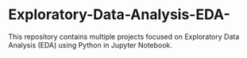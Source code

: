 # Exploratory-Data-Analysis-EDA-
This repository contains multiple projects focused on Exploratory Data Analysis (EDA) using Python in Jupyter Notebook.

